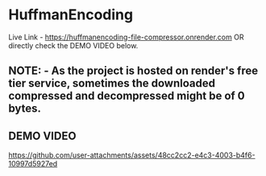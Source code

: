 # HuffmanEncoding
Live Link - https://huffmanencoding-file-compressor.onrender.com  OR  directly check the DEMO VIDEO below.
## NOTE: - As the project is hosted on render's free tier service, sometimes the downloaded compressed and decompressed might be of 0 bytes.

## DEMO VIDEO
https://github.com/user-attachments/assets/48cc2cc2-e4c3-4003-b4f6-10997d5927ed


